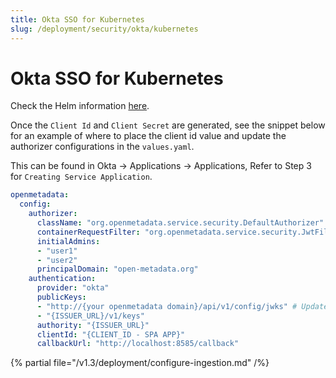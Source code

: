 ```yaml
---
title: Okta SSO for Kubernetes
slug: /deployment/security/okta/kubernetes
---
```


# Okta SSO for Kubernetes

Check the Helm information [here](https://artifacthub.io/packages/search?repo=open-metadata).

Once the `Client Id` and `Client Secret` are generated, see the snippet below for an example of where to
place the client id value and update the authorizer configurations in the `values.yaml`.

This can be found in Okta -> Applications -> Applications, Refer to Step 3 for `Creating Service Application`.

```yaml
openmetadata:
  config:
    authorizer:
      className: "org.openmetadata.service.security.DefaultAuthorizer"
      containerRequestFilter: "org.openmetadata.service.security.JwtFilter"
      initialAdmins:
      - "user1"
      - "user2"
      principalDomain: "open-metadata.org"
    authentication:
      provider: "okta"
      publicKeys:
      - "http://{your openmetadata domain}/api/v1/config/jwks" # Update with your Domain and Make sure this "/api/v1/config/jwks" is always configured to enable JWT tokens
      - "{ISSUER_URL}/v1/keys"
      authority: "{ISSUER_URL}"
      clientId: "{CLIENT_ID - SPA APP}"
      callbackUrl: "http://localhost:8585/callback"
```

{% partial file="/v1.3/deployment/configure-ingestion.md" /%}
